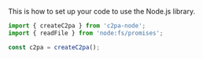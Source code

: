 This is how to set up your code to use the Node.js library.

```js
import { createC2pa } from 'c2pa-node';
import { readFile } from 'node:fs/promises';

const c2pa = createC2pa();
```